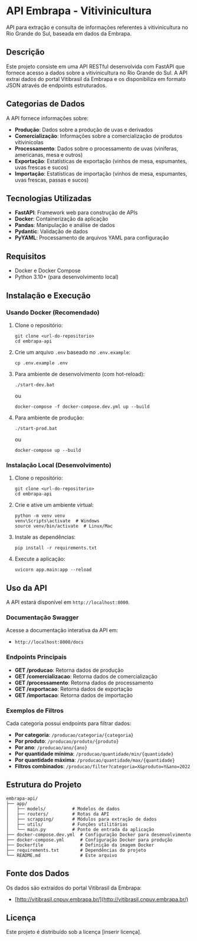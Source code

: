 # API Embrapa - Vitivinicultura

API para extração e consulta de informações referentes à vitivinicultura no Rio Grande do Sul, baseada em dados da Embrapa.

## Descrição

Este projeto consiste em uma API RESTful desenvolvida com FastAPI que fornece acesso a dados sobre a vitivinicultura no Rio Grande do Sul. A API extrai dados do portal Vitibrasil da Embrapa e os disponibiliza em formato JSON através de endpoints estruturados.

## Categorias de Dados

A API fornece informações sobre:

- **Produção**: Dados sobre a produção de uvas e derivados
- **Comercialização**: Informações sobre a comercialização de produtos vitivinícolas
- **Processamento**: Dados sobre o processamento de uvas (viníferas, americanas, mesa e outros)
- **Exportação**: Estatísticas de exportação (vinhos de mesa, espumantes, uvas frescas e sucos)
- **Importação**: Estatísticas de importação (vinhos de mesa, espumantes, uvas frescas, passas e sucos)

## Tecnologias Utilizadas

- **FastAPI**: Framework web para construção de APIs
- **Docker**: Containerização da aplicação
- **Pandas**: Manipulação e análise de dados
- **Pydantic**: Validação de dados
- **PyYAML**: Processamento de arquivos YAML para configuração

## Requisitos

- Docker e Docker Compose
- Python 3.10+ (para desenvolvimento local)

## Instalação e Execução

### Usando Docker (Recomendado)

1. Clone o repositório:
   ```
   git clone <url-do-repositorio>
   cd embrapa-api
   ```

2. Crie um arquivo `.env` baseado no `.env.example`:
   ```
   cp .env.example .env
   ```

3. Para ambiente de desenvolvimento (com hot-reload):
   ```
   ./start-dev.bat
   ```
   ou
   ```
   docker-compose -f docker-compose.dev.yml up --build
   ```

4. Para ambiente de produção:
   ```
   ./start-prod.bat
   ```
   ou
   ```
   docker-compose up --build
   ```

### Instalação Local (Desenvolvimento)

1. Clone o repositório:
   ```
   git clone <url-do-repositorio>
   cd embrapa-api
   ```

2. Crie e ative um ambiente virtual:
   ```
   python -m venv venv
   venv\Scripts\activate  # Windows
   source venv/bin/activate  # Linux/Mac
   ```

3. Instale as dependências:
   ```
   pip install -r requirements.txt
   ```

4. Execute a aplicação:
   ```
   uvicorn app.main:app --reload
   ```

## Uso da API

A API estará disponível em `http://localhost:8000`.

### Documentação Swagger

Acesse a documentação interativa da API em:
- `http://localhost:8000/docs`

### Endpoints Principais

- **GET /producao**: Retorna dados de produção
- **GET /comercializacao**: Retorna dados de comercialização
- **GET /processamento**: Retorna dados de processamento
- **GET /exportacao**: Retorna dados de exportação
- **GET /importacao**: Retorna dados de importação

### Exemplos de Filtros

Cada categoria possui endpoints para filtrar dados:

- **Por categoria**: `/producao/categoria/{categoria}`
- **Por produto**: `/producao/produto/{produto}`
- **Por ano**: `/producao/ano/{ano}`
- **Por quantidade mínima**: `/producao/quantidade/min/{quantidade}`
- **Por quantidade máxima**: `/producao/quantidade/max/{quantidade}`
- **Filtros combinados**: `/producao/filter?categoria=X&produto=Y&ano=2022`

## Estrutura do Projeto

```
embrapa-api/
├── app/
│   ├── models/          # Modelos de dados
│   ├── routers/         # Rotas da API
│   ├── scrapping/       # Módulos para extração de dados
│   ├── utils/           # Funções utilitárias
│   └── main.py          # Ponto de entrada da aplicação
├── docker-compose.dev.yml  # Configuração Docker para desenvolvimento
├── docker-compose.yml      # Configuração Docker para produção
├── Dockerfile              # Definição da imagem Docker
├── requirements.txt        # Dependências do projeto
└── README.md               # Este arquivo
```

## Fonte dos Dados

Os dados são extraídos do portal Vitibrasil da Embrapa:
- [http://vitibrasil.cnpuv.embrapa.br/](http://vitibrasil.cnpuv.embrapa.br/)

## Licença

Este projeto é distribuído sob a licença [inserir licença].